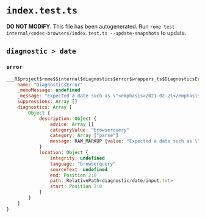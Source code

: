 # `index.test.ts`

**DO NOT MODIFY**. This file has been autogenerated. Run `rome test internal/codec-browsers/index.test.ts --update-snapshots` to update.

## `diagnostic > date`

### `error`

```javascript
___R$project$rome$$internal$diagnostics$error$wrappers_ts$DiagnosticsError {
	name: "DiagnosticsError"
	_memoMessage: undefined
	_message: "Expected a date such as \"<emphasis>2021-02-21</emphasis>\""
	suppressions: Array []
	diagnostics: Array [
		Object {
			description: Object {
				advice: Array []
				categoryValue: "browserquery"
				category: Array ["parse"]
				message: RAW_MARKUP {value: "Expected a date such as \"<emphasis>2021-02-21</emphasis>\""}
			}
			location: Object {
				integrity: undefined
				language: "browserquery"
				sourceText: undefined
				end: Position 2:0
				path: RelativePath<diagnostic/date/input.txt>
				start: Position 2:0
			}
		}
	]
}
```
